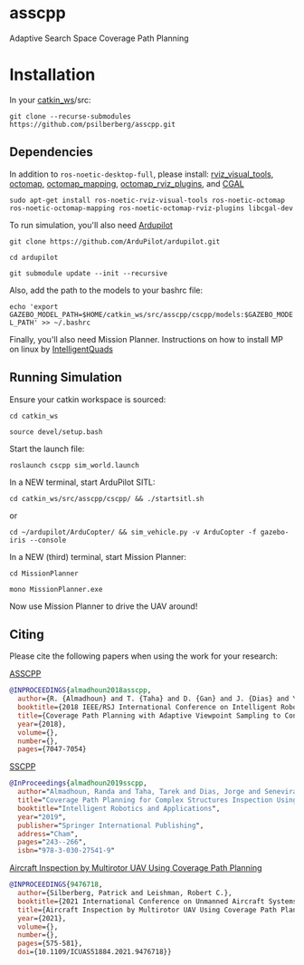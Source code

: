 # asscpp
Adaptive Search Space Coverage Path Planning

# Installation
In your [catkin_ws](http://wiki.ros.org/catkin/Tutorials/create_a_workspace)/src:

`git clone --recurse-submodules https://github.com/psilberberg/asscpp.git`

## Dependencies
In addition to `ros-noetic-desktop-full`, please install:
[rviz_visual_tools](https://github.com/PickNikRobotics/rviz_visual_tools ), 
[octomap](http://wiki.ros.org/octomap), 
[octomap_mapping](http://wiki.ros.org/octomap_mapping ), 
[octomap_rviz_plugins](http://wiki.ros.org/octomap_rviz_plugins), and
[CGAL](https://www.cgal.org/download/linux.html)

```
sudo apt-get install ros-noetic-rviz-visual-tools ros-noetic-octomap ros-noetic-octomap-mapping ros-noetic-octomap-rviz-plugins libcgal-dev
```

To run simulation, you'll also need [Ardupilot](https://ardupilot.org/dev/docs/building-setup-linux.html)

`git clone https://github.com/ArduPilot/ardupilot.git `

`cd ardupilot`

`git submodule update --init --recursive`

Also, add the path to the models to your bashrc file:

`echo 'export GAZEBO_MODEL_PATH=$HOME/catkin_ws/src/asscpp/cscpp/models:$GAZEBO_MODEL_PATH' >> ~/.bashrc`


Finally, you'll also need Mission Planner. Instructions on how to install MP on linux by [IntelligentQuads](https://github.com/Intelligent-Quads/iq_tutorials/blob/master/docs/installing_mission_on_Linux.md)


## Running Simulation
Ensure your catkin workspace is sourced:

`cd catkin_ws`

`source devel/setup.bash`

Start the launch file:

`roslaunch cscpp sim_world.launch`

In a NEW terminal, start ArduPilot SITL: 

`cd catkin_ws/src/asscpp/cscpp/ && ./startsitl.sh`

or

`cd ~/ardupilot/ArduCopter/ && sim_vehicle.py -v ArduCopter -f gazebo-iris --console` 


In a NEW (third) terminal, start Mission Planner: 

`cd MissionPlanner`

`mono MissionPlanner.exe`

Now use Mission Planner to drive the UAV around!

## Citing
Please cite the following papers when using the work for your research:

[ASSCPP](https://ieeexplore.ieee.org/abstract/document/8593719)
```bibtex
@INPROCEEDINGS{almadhoun2018asscpp,
  author={R. {Almadhoun} and T. {Taha} and D. {Gan} and J. {Dias} and Y. {Zweiri} and L. {Seneviratne}},
  booktitle={2018 IEEE/RSJ International Conference on Intelligent Robots and Systems (IROS)}, 
  title={Coverage Path Planning with Adaptive Viewpoint Sampling to Construct 3D Models of Complex Structures for the Purpose of Inspection}, 
  year={2018},
  volume={},
  number={},
  pages={7047-7054}
```


[SSCPP](https://link.springer.com/chapter/10.1007/978-3-030-27541-9_21)
```bibtex
@InProceedings{almadhoun2019sscpp,
  author="Almadhoun, Randa and Taha, Tarek and Dias, Jorge and Seneviratne, Lakmal and Zweiri, Yahya",
  title="Coverage Path Planning for Complex Structures Inspection Using Unmanned Aerial Vehicle (UAV)",
  booktitle="Intelligent Robotics and Applications",
  year="2019",
  publisher="Springer International Publishing",
  address="Cham",
  pages="243--266",
  isbn="978-3-030-27541-9"
```

[Aircraft Inspection by Multirotor UAV Using Coverage Path Planning](https://ieeexplore.ieee.org/document/9476718)
```bibtex
@INPROCEEDINGS{9476718,
  author={Silberberg, Patrick and Leishman, Robert C.},
  booktitle={2021 International Conference on Unmanned Aircraft Systems (ICUAS)}, 
  title={Aircraft Inspection by Multirotor UAV Using Coverage Path Planning}, 
  year={2021},
  volume={},
  number={},
  pages={575-581},
  doi={10.1109/ICUAS51884.2021.9476718}}
```
